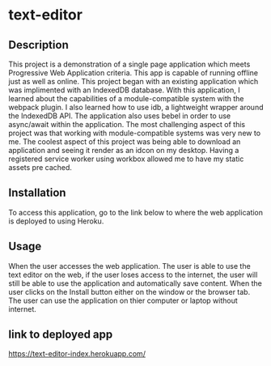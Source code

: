 # text-editor

## Description 

This project is a demonstration of a single page application which meets Progressive Web Application criteria. This app is capable of running offline just as well as online. This project began with an existing application which was implimented with an IndexedDB database. With this application, I learned about the capabilities of a module-compatible system with the webpack plugin. I also learned how to use idb, a lightweight wrapper around the IndexedDB API. The application also uses bebel in order to use async/await within the application. The most challenging aspect of this project was that working with module-compatible systems was very new to me. The coolest aspect of this project was being able to download an application and seeing it render as an idcon on my desktop. Having a registered service worker using workbox allowed me to have my static assets pre cached. 

## Installation 

To access this application, go to the link below to where the web application is deployed to using Heroku. 

## Usage 

When the user accesses the web application. The user is able to use the text editor on the web, if the user loses access to the internet, the user will still be able to use the application and automatically save content. When the user clicks on the Install button either on the window or the browser tab. The user can use the application on thier computer or laptop without internet. 


## link to deployed app

https://text-editor-index.herokuapp.com/

